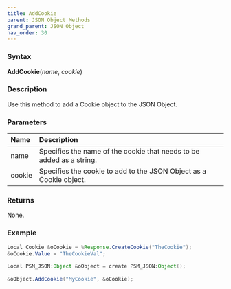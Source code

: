 ```yaml
---
title: AddCookie
parent: JSON Object Methods
grand_parent: JSON Object
nav_order: 30
---
```


### [](#header-3)Syntax

**AddCookie**(_name_, _cookie_)

### [](#header-3)Description

Use this method to add a Cookie object to the JSON Object.

### [](#header-3)Parameters

| Name           | Description                                                                      |
|:---------------|:---------------------------------------------------------------------------------|
| name           | Specifies the name of the cookie that needs to be added as a string.             |
| cookie         | Specifies the cookie to add to the JSON Object as a Cookie object.               |


### [](#header-3)Returns

None.

### [](#header-3)Example

```java
Local Cookie &oCookie = %Response.CreateCookie("TheCookie");
&oCookie.Value = "TheCookieVal";
   
Local PSM_JSON:Object &oObject = create PSM_JSON:Object();
   
&oObject.AddCookie("MyCookie", &oCookie);
```
